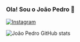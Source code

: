 ### Ola! Sou o João Pedro 👋

[![Instagram](https://img.shields.io/badge/Instagram-E4405F?style=for-the-badge&logo=instagram&logoColor=white)](https://instagram.com/joao_pedro.samp)

![João Pedro GitHub stats](https://github-readme-stats.vercel.app/api?username=SampaioPedr0&show_icons=true&theme=dracula)
